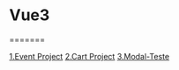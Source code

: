 # Vue3
=======

[1.Event Project](https://github.com/mfreitassm/vue3/event-app)
[2.Cart Project](https://github.com/mfreitassm/vue3/cart-project)
[3.Modal-Teste](https://github.com/mfreitassm/vue3/modal-project)
